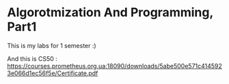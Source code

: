# Algorotmization And Programming, Part1

This is my labs for 1 semester :)

And this is CS50 :  https://courses.prometheus.org.ua:18090/downloads/5abe500e571c4145923e066d1ec56f5e/Certificate.pdf
